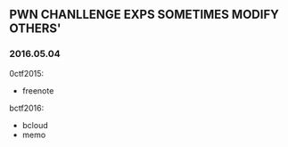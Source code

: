 ## PWN CHANLLENGE EXPS SOMETIMES MODIFY OTHERS'

### 2016.05.04
0ctf2015:
- freenote

bctf2016:
- bcloud
- memo